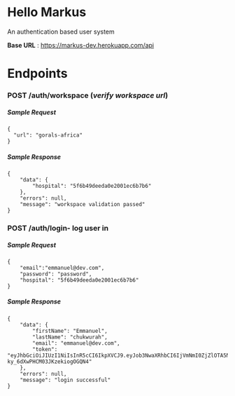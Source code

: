 # Hello Markus

An authentication based user system

**Base URL** : https://markus-dev.herokuapp.com/api

# **Endpoints**

### **POST** /auth/workspace (_verify workspace url_)

##### Sample Request

```
{
  "url": "gorals-africa"
}
```

##### Sample Response

```
{
    "data": {
        "hospital": "5f6b49deeda0e2001ec6b7b6"
    },
    "errors": null,
    "message": "workspace validation passed"
}
```

### **POST** /auth/login- log user in

##### Sample Request

```
{
    "email":"emmanuel@dev.com",
    "password": "password",
    "hospital": "5f6b49deeda0e2001ec6b7b6"
}
```

##### Sample Response

```
{
    "data": {
        "firstName": "Emmanuel",
        "lastName": "chukwurah",
        "email": "emmanuel@dev.com",
        "token": "eyJhbGciOiJIUzI1NiIsInR5cCI6IkpXVCJ9.eyJob3NwaXRhbCI6IjVmNmI0ZjZlOTA5NmZlMTEyYjk1NGE4OSIsInN0YWZmIjoiNWY2YjRmNmU5MDk2ZmUxMTJiOTU0YThhIiwiaWF0IjoxNjAwODY4NDI2fQ.NWOyynqG2wvCUXFa-ky_6dXwPHCM03JKzekiogOGQN4"
    },
    "errors": null,
    "message": "login successful"
}
```
